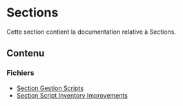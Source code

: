 # Sections

Cette section contient la documentation relative à Sections.

## Contenu


### Fichiers

- [Section Gestion Scripts](./section_gestion_scripts.md)
- [Section Script Inventory Improvements](./section_script_inventory_improvements.md)
